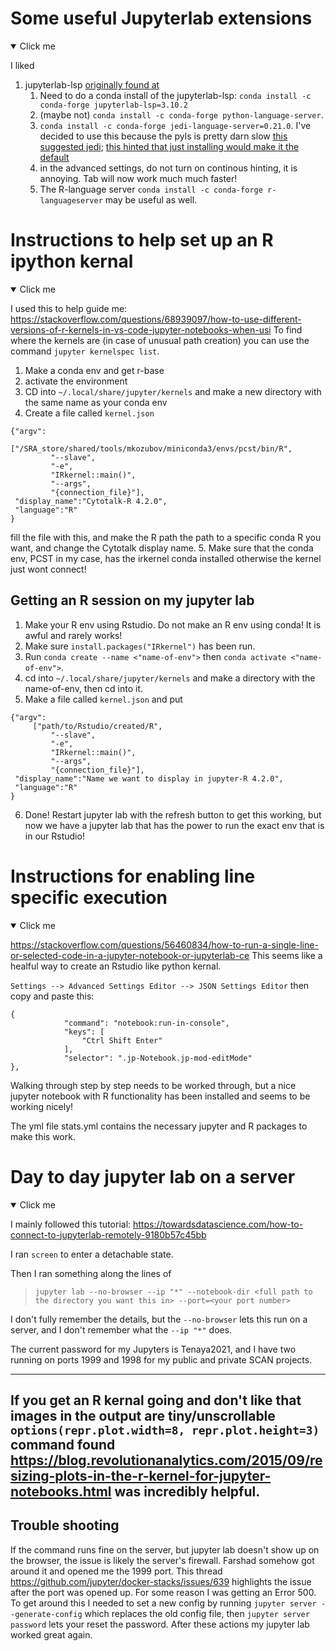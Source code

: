 # Some useful Jupyterlab extensions
<details open>
  <summary>Click me</summary>
  
I liked 
1. jupyterlab-lsp [originally found at](https://stackoverflow.com/questions/58445239/jupyterlab-autocomplete-without-tab)
    1. Need to do a conda install of the jupyterlab-lsp: ```conda install -c conda-forge jupyterlab-lsp=3.10.2```
    1. (maybe not) ```conda install -c conda-forge python-language-server```. 
    1. ```conda install -c conda-forge jedi-language-server=0.21.0```. I've decided to use this because the pyls is pretty darn slow [this suggested jedi](https://stackoverflow.com/questions/65716529/slow-kite-autocomplete-in-jupyterlab); [this hinted that just installing would make it the default](https://github.com/pappasam/jedi-language-server/issues/55)
    1. in the advanced settings, do not turn on continous hinting, it is annoying. Tab will now work much much faster!
    1. The R-language server ```conda install -c conda-forge r-languageserver``` may be useful as well.

</details>


# Instructions to help set up an R ipython kernal
<details open>
  <summary>Click me</summary>
    
I used this to help guide me: https://stackoverflow.com/questions/68939097/how-to-use-different-versions-of-r-kernels-in-vs-code-jupyter-notebooks-when-usi
To find where the kernels are (in case of unusual path creation)
you can use the command ```jupyter kernelspec list```.


1. Make a conda env and get r-base
2. activate the environment
3. CD into `~/.local/share/jupyter/kernels` and make a new directory with the same name as your conda env
4. Create a file called `kernel.json` 
```
{"argv": 
        ["/SRA_store/shared/tools/mkozubov/miniconda3/envs/pcst/bin/R",
         "--slave",
         "-e",
         "IRkernel::main()",
         "--args",
         "{connection_file}"],
 "display_name":"Cytotalk-R 4.2.0",
 "language":"R"
}
``` 

fill the file with this, and make the R path the path to a specific conda R you want, and change the Cytotalk display name. 
5. Make sure that the conda env, PCST in my case, has the irkernel conda installed otherwise the kernel just wont connect!

## Getting an R session on my jupyter lab
1. Make your R env using Rstudio. Do not make an R env using conda! It is awful and rarely works!
2. Make sure `install.packages("IRkernel")` has been run.
3. Run `conda create --name <"name-of-env">` then `conda activate <"name-of-env">`.
4. cd into `~/.local/share/jupyter/kernels` and make a directory with the name-of-env, then cd into it.
5. Make a file called `kernel.json` and put 
```
{"argv": 
     ["path/to/Rstudio/created/R",
         "--slave",
         "-e",
         "IRkernel::main()",
         "--args",
         "{connection_file}"],
 "display_name":"Name we want to display in jupyter-R 4.2.0",
 "language":"R"
}
```
6. Done! Restart jupyter lab with the refresh button to get this working, but now we have a jupyter lab that has the power to run the exact env that is in our Rstudio!
    
</details>

# Instructions for enabling line specific execution
<details open>
  <summary>Click me</summary>
    
https://stackoverflow.com/questions/56460834/how-to-run-a-single-line-or-selected-code-in-a-jupyter-notebook-or-jupyterlab-ce
This seems like a healful way to create an Rstudio like python kernal.

```Settings --> Advanced Settings Editor --> JSON Settings Editor```
then copy and paste this:
```
{
            "command": "notebook:run-in-console",
            "keys": [
                "Ctrl Shift Enter"
            ],
            "selector": ".jp-Notebook.jp-mod-editMode"
},
```

Walking through step by step needs to be worked through,
but a nice jupyter notebook with R functionality has been installed
and seems to be working nicely!

The yml file stats.yml contains the necessary jupyter and R packages to make this work.

</details>
    
# Day to day jupyter lab on a server
<details open>
  <summary>Click me</summary>
    
I mainly followed this tutorial: https://towardsdatascience.com/how-to-connect-to-jupyterlab-remotely-9180b57c45bb

I ran ```screen``` to enter a detachable state. 

Then I ran something along the lines of
> ```jupyter lab --no-browser --ip "*" --notebook-dir <full path to the directory you want this in> --port=<your port number>```

I don't fully remember the details, but the ```--no-browser``` lets this
run on a server, and I don't remember what the ```--ip "*"``` does.

The current password for my Jupyters is Tenaya2021, and I have two
running on ports 1999 and 1998 for my public and private SCAN projects.


---

If you get an R kernal going and don't like that images in the output are tiny/unscrollable
```options(repr.plot.width=8, repr.plot.height=3)``` command found https://blog.revolutionanalytics.com/2015/09/resizing-plots-in-the-r-kernel-for-jupyter-notebooks.html
was incredibly helpful.
---

## Trouble shooting
If the command runs fine on the server, but jupyter lab doesn't show up on the browser, the issue is likely the server's firewall. Farshad somehow got around it and
opened me the 1999 port. This thread https://github.com/jupyter/docker-stacks/issues/639 highlights the issue after the port was opened up. For some reason I was
getting an Error 500. To get around this I needed to set a new config by running ```jupyter server --generate-config``` which replaces the old config file, then 
```jupyter server password``` lets your reset the password. After these actions my jupyter lab worked great again.
    
</details>